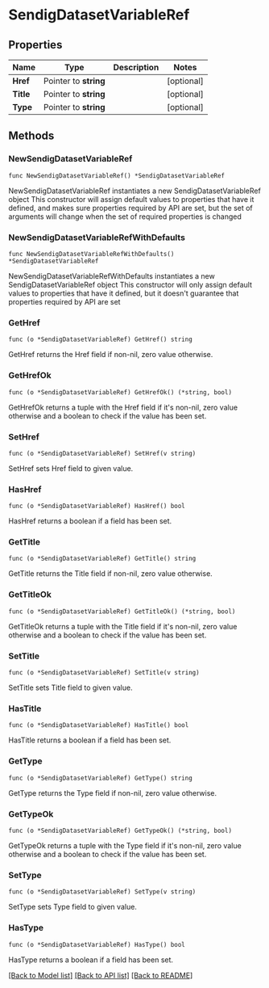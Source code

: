 # SendigDatasetVariableRef

## Properties

Name | Type | Description | Notes
------------ | ------------- | ------------- | -------------
**Href** | Pointer to **string** |  | [optional] 
**Title** | Pointer to **string** |  | [optional] 
**Type** | Pointer to **string** |  | [optional] 

## Methods

### NewSendigDatasetVariableRef

`func NewSendigDatasetVariableRef() *SendigDatasetVariableRef`

NewSendigDatasetVariableRef instantiates a new SendigDatasetVariableRef object
This constructor will assign default values to properties that have it defined,
and makes sure properties required by API are set, but the set of arguments
will change when the set of required properties is changed

### NewSendigDatasetVariableRefWithDefaults

`func NewSendigDatasetVariableRefWithDefaults() *SendigDatasetVariableRef`

NewSendigDatasetVariableRefWithDefaults instantiates a new SendigDatasetVariableRef object
This constructor will only assign default values to properties that have it defined,
but it doesn't guarantee that properties required by API are set

### GetHref

`func (o *SendigDatasetVariableRef) GetHref() string`

GetHref returns the Href field if non-nil, zero value otherwise.

### GetHrefOk

`func (o *SendigDatasetVariableRef) GetHrefOk() (*string, bool)`

GetHrefOk returns a tuple with the Href field if it's non-nil, zero value otherwise
and a boolean to check if the value has been set.

### SetHref

`func (o *SendigDatasetVariableRef) SetHref(v string)`

SetHref sets Href field to given value.

### HasHref

`func (o *SendigDatasetVariableRef) HasHref() bool`

HasHref returns a boolean if a field has been set.

### GetTitle

`func (o *SendigDatasetVariableRef) GetTitle() string`

GetTitle returns the Title field if non-nil, zero value otherwise.

### GetTitleOk

`func (o *SendigDatasetVariableRef) GetTitleOk() (*string, bool)`

GetTitleOk returns a tuple with the Title field if it's non-nil, zero value otherwise
and a boolean to check if the value has been set.

### SetTitle

`func (o *SendigDatasetVariableRef) SetTitle(v string)`

SetTitle sets Title field to given value.

### HasTitle

`func (o *SendigDatasetVariableRef) HasTitle() bool`

HasTitle returns a boolean if a field has been set.

### GetType

`func (o *SendigDatasetVariableRef) GetType() string`

GetType returns the Type field if non-nil, zero value otherwise.

### GetTypeOk

`func (o *SendigDatasetVariableRef) GetTypeOk() (*string, bool)`

GetTypeOk returns a tuple with the Type field if it's non-nil, zero value otherwise
and a boolean to check if the value has been set.

### SetType

`func (o *SendigDatasetVariableRef) SetType(v string)`

SetType sets Type field to given value.

### HasType

`func (o *SendigDatasetVariableRef) HasType() bool`

HasType returns a boolean if a field has been set.


[[Back to Model list]](../README.md#documentation-for-models) [[Back to API list]](../README.md#documentation-for-api-endpoints) [[Back to README]](../README.md)


